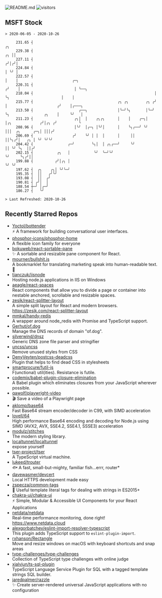 ![README.md](https://github.com/Gerhut/Gerhut/workflows/README.md/badge.svg)
![visitors](https://visitors.vercel.app/Gerhut/Gerhut?token=8cf69d1f6813d272ef062726b6070c9be4ff72038cfe5a7ded7384a8da65d866)

## MSFT Stock

```
> 2020-06-05 - 2020-10-26

     231.65 ┤                                                             ╭╮                                     
     229.38 ┤                                                          ╭╮ ││                                     
     227.11 ┤                                                         ╭╯│╭╯│                                     
     224.84 ┤                                                         │ ╰╯ │                                     
     222.57 ┤                                                         │    │                         ╭─╮         
     220.31 ┤                                                        ╭╯    │                         │ ╰──╮      
     218.04 ┤                                                        │     ╰╮                        │    │      
     215.77 ┤                                       ╭╮ ╭╮        ╭╮ ╭╯      │                       ╭╯    │╭───╮ 
     213.50 ┤                     ╭──╮              │╰─╯╰╮       │╰─╯       ╰╮                ╭╮    │     ╰╯   │ 
     211.23 ┤                   ╭╮│  │    ╭╮╭╮      │    │    ╭─╮│           │╭╮             ╭╯│╭╮ ╭╯          ╰ 
     208.96 ┤                   │╰╯  │╭─╮ │╰╯│      │    ╰╮╭──╯ ╰╯           │││  ╭╮      ╭─╮│ │││╭╯             
     206.69 ┤                  ╭╯    ╰╯ │ │  │      │     ││                 ││╰╮╭╯│   ╭╮ │ ╰╯ ╰╯╰╯              
     204.42 ┤                ╭─╯        ╰╮│  │ ╭╮╭──╯     ╰╯                 ││ ╰╯ ╰╮  ││╭╯                      
     202.15 ┤           ╭╮   │           ╰╯  ╰─╯╰╯                           ╰╯     ╰╮╭╯││                       
     199.88 ┤          ╭╯│╭╮ │                                                       ╰╯ ╰╯                       
     197.62 ┤  ╭╮    ╭╮│ ╰╯╰─╯                                                                                   
     195.35 ┤  ││   ╭╯╰╯                                                                                         
     193.08 ┤  ││  ╭╯                                                                                            
     190.81 ┤ ╭╯│  │                                                                                             
     188.54 ┼─╯ │╭─╯                                                                                             
     186.27 ┤   ╰╯                                                                                               

> Last Refreshed: 2020-10-26
```

## Recently Starred Repos

- [Yoctol/bottender](https://github.com/Yoctol/bottender)  
  ⚡️ A framework for building conversational user interfaces.
- [phosphor-icons/phosphor-home](https://github.com/phosphor-icons/phosphor-home)  
  A flexible icon family for everyone
- [bokuweb/react-sortable-pane](https://github.com/bokuweb/react-sortable-pane)  
  :sparkles: A sortable and resizable pane component for React.
- [mourner/bullshit.js](https://github.com/mourner/bullshit.js)  
  A bookmarklet for translating marketing speak into human-readable text. :poop:
- [tjanczuk/iisnode](https://github.com/tjanczuk/iisnode)  
  Hosting node.js applications in IIS on Windows
- [aeagle/react-spaces](https://github.com/aeagle/react-spaces)  
  React components that allow you to divide a page or container into nestable anchored, scrollable and resizable spaces.
- [zesik/react-splitter-layout](https://github.com/zesik/react-splitter-layout)  
  A simple split layout for React and modern browsers. https://zesik.com/react-splitter-layout
- [mmkal/handy-redis](https://github.com/mmkal/handy-redis)  
  A wrapper around node_redis with Promise and TypeScript support.
- [Gerhut/of.dog](https://github.com/Gerhut/of.dog)  
  Manage the DNS records of domain "of.dog".
- [silverwind/dnsz](https://github.com/silverwind/dnsz)  
  Generic DNS zone file parser and stringifier
- [uncss/uncss](https://github.com/uncss/uncss)  
  Remove unused styles from CSS
- [DenyVeyten/postcss-deadcss](https://github.com/DenyVeyten/postcss-deadcss)  
  Plugin that helps to find dead CSS in stylesheets
- [smartprocure/futil-js](https://github.com/smartprocure/futil-js)  
  F(unctional) util(ities). Resistance is futile.
- [codemix/babel-plugin-closure-elimination](https://github.com/codemix/babel-plugin-closure-elimination)  
  A Babel plugin which eliminates closures from your JavaScript wherever possible.
- [qawolf/playwright-video](https://github.com/qawolf/playwright-video)  
  🎬 Save a video of a Playwright page
- [aklomp/base64](https://github.com/aklomp/base64)  
  Fast Base64 stream encoder/decoder in C99, with SIMD acceleration
- [lovell/64](https://github.com/lovell/64)  
  High performance Base64 encoding and decoding for Node.js using SIMD (AVX2, AVX, SSE4.2, SSE4.1, SSSE3) acceleration
- [modulz/stitches](https://github.com/modulz/stitches)  
  The modern styling library.
- [localtunnel/localtunnel](https://github.com/localtunnel/localtunnel)  
  expose yourself
- [tser-project/tser](https://github.com/tser-project/tser)  
  A TypeScript virtual machine.
- [lukeed/trouter](https://github.com/lukeed/trouter)  
  :fish: A fast, small-but-mighty, familiar fish...errr, router*
- [davewasmer/devcert](https://github.com/davewasmer/devcert)  
  Local HTTPS development made easy
- [zspecza/common-tags](https://github.com/zspecza/common-tags)  
  🔖 Useful template literal tags for dealing with strings in ES2015+
- [chakra-ui/chakra-ui](https://github.com/chakra-ui/chakra-ui)  
  ⚡️ Simple, Modular & Accessible UI Components for your React Applications
- [netdata/netdata](https://github.com/netdata/netdata)  
  Real-time performance monitoring, done right! https://www.netdata.cloud
- [alexgorbatchev/eslint-import-resolver-typescript](https://github.com/alexgorbatchev/eslint-import-resolver-typescript)  
  This plugin adds TypeScript support to `eslint-plugin-import`.
- [rxhanson/Rectangle](https://github.com/rxhanson/Rectangle)  
  Move and resize windows on macOS with keyboard shortcuts and snap areas
- [type-challenges/type-challenges](https://github.com/type-challenges/type-challenges)  
  Collection of TypeScript type challenges with online judge
- [xialvjun/ts-sql-plugin](https://github.com/xialvjun/ts-sql-plugin)  
  TypeScript Language Service Plugin for SQL with a tagged template strings SQL builder.
- [jaredpalmer/razzle](https://github.com/jaredpalmer/razzle)  
  ✨ Create server-rendered universal JavaScript applications with no configuration
